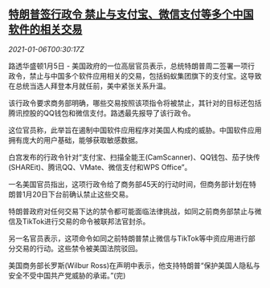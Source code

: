 <!--1609894518000-->
[特朗普签行政令 禁止与支付宝、微信支付等多个中国软件的相关交易](https://cn.reuters.com/article/trump-order-chinese-softwares-ban-0105-t-idCNKBS29B01T)
------

<div><i>2021-01-06T00:30:17Z</i></div><p>路透华盛顿1月5日 - 美国政府的一位高层官员表示，总统特朗普周二签署一项行政令，禁止与中国多个软件应用相关的交易，包括蚂蚁集团旗下的支付宝。这导致在总统当选人拜登本月就任前，美中紧张关系升温。</p><p>该行政令要求商务部明确，哪些交易按照该项指令将被禁止，其针对的目标还包括腾讯控股的QQ钱包和微信支付。路透最先报导了该行政令。</p><p>这位官员称，此举旨在遏制中国软件应用程序对美国人构成的威胁。中国软件应用拥有庞大的用户基础，能够获取敏感数据。</p><p>白宫发布的行政令针对“支付宝、扫描全能王(CamScanner)、QQ钱包、茄子快传(SHAREit)、腾讯QQ、VMate、微信支付和WPS Office”。</p><p>一名美国官员指出，这项行政令给了商务部45天的行动时间，但商务部计划在特朗普1月20日下台前确认禁止这些交易。</p><p>特朗普政府对任何交易下达的禁令都可能面临法律挑战，如同之前商务部禁止与微信及TikTok进行交易的命令被联邦法官封杀。</p><p>另一名官员表示，这项命令如同之前特朗普禁止微信与TikTok等中资应用进行部分交易的行动。这些禁令被美国法院驳回。</p><p>美国商务部长罗斯(Wilbur Ross)在声明中表示，他支持特朗普“保护美国人隐私与安全不受中国共产党威胁的承诺。”(完)</p>
